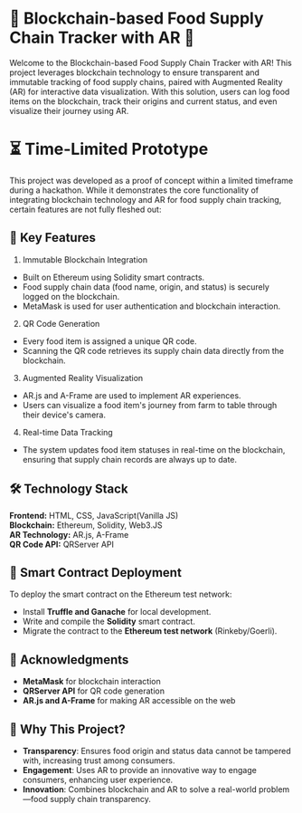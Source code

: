 
# 🍎 Blockchain-based Food Supply Chain Tracker with AR 🥑

Welcome to the Blockchain-based Food Supply Chain Tracker with AR! This project leverages blockchain technology to ensure transparent and immutable tracking of food supply chains, paired with Augmented Reality (AR) for interactive data visualization. With this solution, users can log food items on the blockchain, track their origins and current status, and even visualize their journey using AR.



# ⏳ Time-Limited Prototype
This project was developed as a proof of concept within a limited timeframe during a hackathon. While it demonstrates the core functionality of integrating blockchain technology and AR for food supply chain tracking, certain features are not fully fleshed out:
## 🚀 Key Features

1. Immutable Blockchain Integration
- Built on Ethereum using Solidity smart contracts.
- Food supply chain data (food name, origin, and status) is securely logged on the blockchain.
- MetaMask is used for user authentication and blockchain interaction.
 2. QR Code Generation
- Every food item is assigned a unique QR code.
- Scanning the QR code retrieves its supply chain data directly from the blockchain.
3. Augmented Reality Visualization
- AR.js and A-Frame are used to implement AR experiences.
- Users can visualize a food item's journey from farm to table through their device's camera.
4. Real-time Data Tracking
- The system updates food item statuses in real-time on the blockchain, ensuring that supply chain records are always up to date.


## 🛠️ Technology Stack

**Frontend:** HTML, CSS, JavaScript(Vanilla JS)  
**Blockchain:** Ethereum, Solidity, Web3.JS  
**AR Technology:** AR.js, A-Frame  
**QR Code API:** QRServer API

## 🔗 Smart Contract Deployment
To deploy the smart contract on the Ethereum test network:

- Install **Truffle and Ganache** for local development.
- Write and compile the **Solidity** smart contract.
- Migrate the contract to the **Ethereum test network** (Rinkeby/Goerli).

## 🙌 Acknowledgments
- **MetaMask** for blockchain interaction
- **QRServer API** for QR code generation
- **AR.js and A-Frame** for making AR accessible on the web
## 🎯 Why This Project?

- **Transparency**: Ensures food origin and status data cannot be tampered with, increasing trust among consumers.
- **Engagement**: Uses AR to provide an innovative way to engage consumers, enhancing user experience.
- **Innovation**: Combines blockchain and AR to solve a real-world problem—food supply chain transparency.


